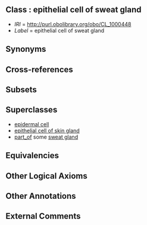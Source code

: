 
## Class : epithelial cell of sweat gland

 * *IRI* = http://purl.obolibrary.org/obo/CL_1000448
 * *Label* = epithelial cell of sweat gland

## Synonyms


## Cross-references


## Subsets


## Superclasses

 * [epidermal cell](../../CL/62/CL_0000362.md)
 * [epithelial cell of skin gland](../../CL/08/CL_0002308.md)
 * [part_of](../../BFO/50/BFO_0000050.md) some [sweat gland](../../UBERON/20/UBERON_0001820.md)

## Equivalencies


## Other Logical Axioms


## Other Annotations


## External Comments

